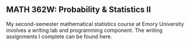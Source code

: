 ## MATH 362W: Probability & Statistics II

My second-semester mathematical statistics course at Emory University involves a writing lab and programming component. The writing assignments I complete can be found here.
